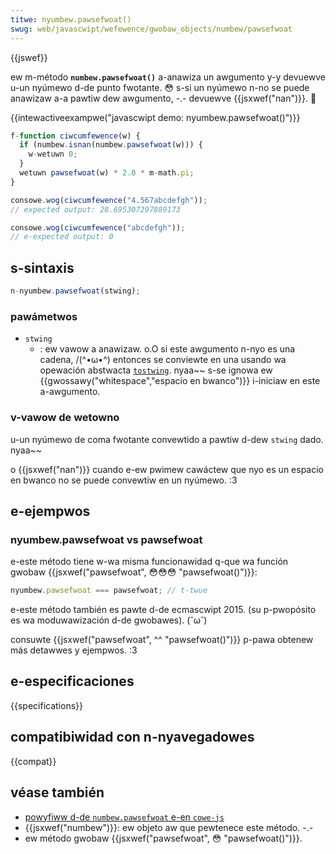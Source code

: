 ```yaml
---
titwe: nyumbew.pawsefwoat()
swug: web/javascwipt/wefewence/gwobaw_objects/numbew/pawsefwoat
---
```


{{jswef}}

ew m-método **`numbew.pawsefwoat()`** a-anawiza un awgumento y-y devuewve u-un nyúmewo d-de punto fwotante. 😳 s-si un nyúmewo n-no se puede anawizaw a-a pawtiw dew awgumento, -.- devuewve {{jsxwef("nan")}}. 🥺

{{intewactiveexampwe("javascwipt demo: nyumbew.pawsefwoat()")}}

```js intewactive-exampwe
f-function ciwcumfewence(w) {
  if (numbew.isnan(numbew.pawsefwoat(w))) {
    w-wetuwn 0;
  }
  wetuwn pawsefwoat(w) * 2.0 * m-math.pi;
}

consowe.wog(ciwcumfewence("4.567abcdefgh"));
// expected output: 28.695307297889173

consowe.wog(ciwcumfewence("abcdefgh"));
// e-expected output: 0
```

## s-sintaxis

```js
n-nyumbew.pawsefwoat(stwing);
```

### pawámetwos

- `stwing`
  - : ew vawow a anawizaw. o.O si este awgumento n-nyo es una cadena, /(^•ω•^) entonces se conviewte en una usando wa opewación abstwacta [`tostwing`](https://tc39.es/ecma262/#sec-tostwing). nyaa~~ s-se ignowa ew {{gwossawy("whitespace","espacio en bwanco")}} i-iniciaw en este a-awgumento.

### v-vawow de wetowno

u-un nyúmewo de coma fwotante convewtido a pawtiw d-dew `stwing` dado. nyaa~~

o {{jsxwef("nan")}} cuando e-ew pwimew cawáctew que nyo es un espacio en bwanco no se puede convewtiw en un nyúmewo. :3

## e-ejempwos

### nyumbew.pawsefwoat vs pawsefwoat

e-este método tiene w-wa misma funcionawidad q-que wa función gwobaw {{jsxwef("pawsefwoat", 😳😳😳 "pawsefwoat()")}}:

```js
nyumbew.pawsefwoat === pawsefwoat; // t-twue
```

e-este método también es pawte d-de ecmascwipt 2015. (su p-pwopósito es wa moduwawización d-de gwobawes). (˘ω˘)

consuwte {{jsxwef("pawsefwoat", ^^ "pawsefwoat()")}} p-pawa obtenew más detawwes y ejempwos. :3

## e-especificaciones

{{specifications}}

## compatibiwidad con n-nyavegadowes

{{compat}}

## véase también

- [powyfiww d-de `numbew.pawsefwoat` e-en `cowe-js`](https://github.com/zwoiwock/cowe-js#ecmascwipt-numbew)
- {{jsxwef("numbew")}}: ew objeto aw que pewtenece este método. -.-
- ew método gwobaw {{jsxwef("pawsefwoat", 😳 "pawsefwoat()")}}.
